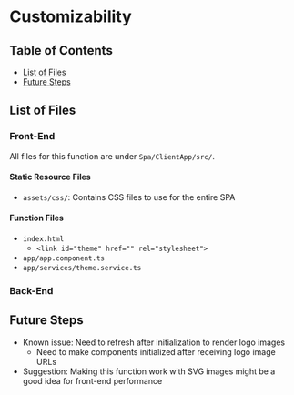 # Customizability

## Table of Contents

- [List of Files](#list-of-files)
- [Future Steps](#future-steps)

## List of Files

### Front-End

All files for this function are under `Spa/ClientApp/src/`.

#### Static Resource Files

- `assets/css/`: Contains CSS files to use for the entire SPA

#### Function Files

- `index.html`
  - `<link id="theme" href="" rel="stylesheet">`
- `app/app.component.ts`
- `app/services/theme.service.ts`

### Back-End

## Future Steps

- Known issue: Need to refresh after initialization to render logo images
  - Need to make components initialized after receiving logo image URLs
- Suggestion: Making this function work with SVG images might be a good idea for front-end performance
